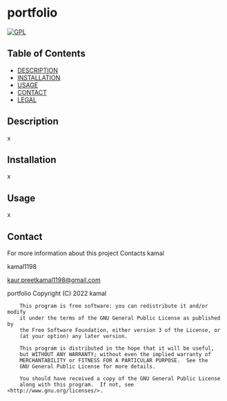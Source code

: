 # portfolio
  [![GPL](https://img.shields.io/badge/license-GPL-blue)](https://opensource.org/licenses/GPL-3.0)
  ## Table of Contents
  * [DESCRIPTION](#description)
  * [INSTALLATION](#installation)
  * [USAGE](#usage)
  * [CONTACT](#contact)
  * [LEGAL](#legal)
  
  ## Description
  x
  ## Installation
  x
  ## Usage
  x
  ## Contact
  For more information about this project Contacts
  kamal

  kamal1198
  
  kaur.preetkamal1198@gmail.com
  
   portfolio
        Copyright (C) 2022  kamal
    
        This program is free software: you can redistribute it and/or modify
        it under the terms of the GNU General Public License as published by
        the Free Software Foundation, either version 3 of the License, or
        (at your option) any later version.
    
        This program is distributed in the hope that it will be useful,
        but WITHOUT ANY WARRANTY; without even the implied warranty of
        MERCHANTABILITY or FITNESS FOR A PARTICULAR PURPOSE.  See the
        GNU General Public License for more details.
    
        You should have received a copy of the GNU General Public License
        along with this program.  If not, see <http://www.gnu.org/licenses/>.

